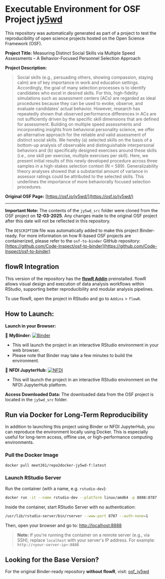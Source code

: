 # Executable Environment for OSF Project [jy5wd](https://osf.io/jy5wd/)

This repository was automatically generated as part of a project to test the reproducibility of open science projects hosted on the Open Science Framework (OSF).

**Project Title:** Measuring Distinct Social Skills via Multiple Speed Assessments – A Behavior-Focused Personnel Selection Approach

**Project Description:**
> Social skills (e.g., persuading others, showing compassion, staying calm) are of key importance in work and education settings. Accordingly, the goal of many selection processes is to identify candidates who excel in desired skills. For this, high-fidelity simulations such as assessment centers (ACs) are regarded as ideal procedures because they can be used to evoke, observe, and evaluate candidates’ actual behavior. However, research has repeatedly shown that observed performance differences in ACs are not sufficiently driven by the specific skill dimensions that are defined for assessment. Building on multiple speed assessments and incorporating insights from behavioral personality science, we offer an alternative approach for the reliable and valid assessment of distinct social skills. We hereby (a) selected skills on the basis of a bottom-up analysis of observable and distinguishable interpersonal behaviors and (b) specifically designed exercises around these skills (i.e., one skill per exercise, multiple exercises per skill). Here, we present initial results of this newly developed procedure across three samples in a high-stakes selection context (N = 589). Generalizability theory analyses showed that a substantial amount of variance in assessor ratings could be attributed to the selected skills. This underlines the importance of more behaviorally focused selection procedures.

**Original OSF Page:** [https://osf.io/jy5wd/](https://osf.io/jy5wd/)

---

**Important Note:** The contents of the `jy5wd_src` folder were cloned from the OSF project on **12-03-2025**. Any changes made to the original OSF project after this date will not be reflected in this repository.

The `DESCRIPTION` file was automatically added to make this project Binder-ready. For more information on how R-based OSF projects are containerized, please refer to the `osf-to-binder` GitHub repository: [https://github.com/Code-Inspect/osf-to-binder](https://github.com/Code-Inspect/osf-to-binder)

## flowR Integration

This version of the repository has the **[flowR Addin](https://github.com/flowr-analysis/rstudio-addin-flowr)** preinstalled. flowR allows visual design and execution of data analysis workflows within RStudio, supporting better reproducibility and modular analysis pipelines.

To use flowR, open the project in RStudio and go to `Addins` > `flowR`.

## How to Launch:

**Launch in your Browser:**

🚀 **MyBinder:** [![Binder](https://mybinder.org/badge_logo.svg)](https://mybinder.org/v2/gh/code-inspect-binder/osf_jy5wd-f/HEAD?urlpath=rstudio)

   * This will launch the project in an interactive RStudio environment in your web browser.
   * Please note that Binder may take a few minutes to build the environment.

🚀 **NFDI JupyterHub:** [![NFDI](https://nfdi-jupyter.de/images/nfdi_badge.svg)](https://hub.nfdi-jupyter.de/r2d/gh/code-inspect-binder/osf_jy5wd-f/HEAD?urlpath=rstudio)

   * This will launch the project in an interactive RStudio environment on the NFDI JupyterHub platform.

**Access Downloaded Data:**
The downloaded data from the OSF project is located in the `jy5wd_src` folder.

## Run via Docker for Long-Term Reproducibility

In addition to launching this project using Binder or NFDI JupyterHub, you can reproduce the environment locally using Docker. This is especially useful for long-term access, offline use, or high-performance computing environments.

### Pull the Docker Image

```bash
docker pull meet261/repo2docker-jy5wd-f:latest
```

### Launch RStudio Server

Run the container (with a name, e.g. `rstudio-dev`):
```bash
docker run -it --name rstudio-dev --platform linux/amd64 -p 8888:8787 --user root meet261/repo2docker-jy5wd-f bash
```

Inside the container, start RStudio Server with no authentication:
```bash
/usr/lib/rstudio-server/bin/rserver --www-port 8787 --auth-none=1
```

Then, open your browser and go to: [http://localhost:8888](http://localhost:8888)

> **Note:** If you're running the container on a remote server (e.g., via SSH), replace `localhost` with your server's IP address.
> For example: `http://<your-server-ip>:8888`

## Looking for the Base Version?

For the original Binder-ready repository **without flowR**, visit:
[osf_jy5wd](https://github.com/code-inspect-binder/osf_jy5wd)

